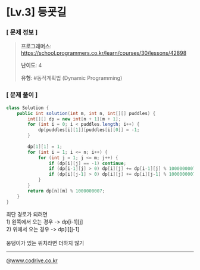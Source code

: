 # [Lv.3] 등굣길

### [ 문제 정보 ]
> **프로그래머스**: https://school.programmers.co.kr/learn/courses/30/lessons/42898
> 
> **난이도**: 4
>
> **유형**: #동적계획법 (Dynamic Programming)


### [ 문제 풀이 ]
```Java
class Solution {
    public int solution(int m, int n, int[][] puddles) {
        int[][] dp = new int[n + 1][m + 1];
        for (int i = 0; i < puddles.length; i++) {
            dp[puddles[i][1]][puddles[i][0]] = -1;
        }
        
        dp[1][1] = 1;
        for (int i = 1; i <= n; i++) {
            for (int j = 1; j <= m; j++) {
                if (dp[i][j] == -1) continue;
                if (dp[i-1][j] > 0) dp[i][j] += dp[i-1][j] % 1000000007;
                if (dp[i][j-1] > 0) dp[i][j] += dp[i][j-1] % 1000000007;
            }
        }
        return dp[n][m] % 1000000007;
    }
}
```
최단 경로가 되려면<br>1) 왼쪽에서 오는 경우 -> dp[i-1][j]<br>2) 위에서 오는 경우 -> dp[i][j-1]<br><br>웅덩이가 있는 위치라면 더하지 않기


---
@www.codrive.co.kr